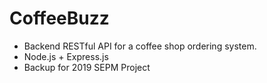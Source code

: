 # CoffeeBuzz

- Backend RESTful API for a coffee shop ordering system.
- Node.js + Express.js
- Backup for 2019 SEPM Project
